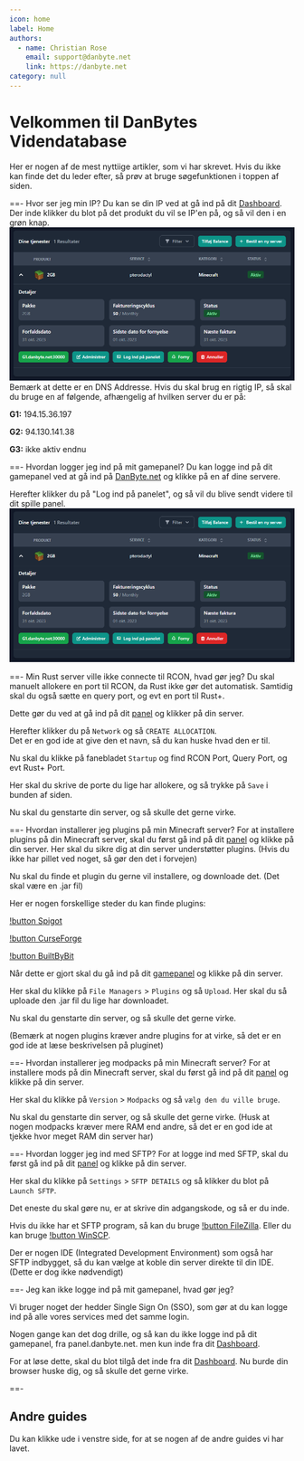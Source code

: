 ```yaml
---
icon: home
label: Home
authors:
  - name: Christian Rose
    email: support@danbyte.net
    link: https://danbyte.net
category: null    
---
```


# Velkommen til DanBytes Videndatabase

Her er nogen af de mest nyttiige artikler, som vi har skrevet. Hvis du ikke kan finde det du leder efter, så prøv at bruge søgefunktionen i toppen af siden.

==- Hvor ser jeg min IP?
Du kan se din IP ved at gå ind på dit [Dashboard](https://danbyte.net/dashboard). 
Der inde klikker du blot på det produkt du vil se IP'en på, og så vil den i en grøn knap.
![IP Address](/img/ip.png)
Bemærk at dette er en DNS Addresse.
Hvis du skal brug en rigtig IP, så skal du bruge en af følgende, afhængelig af hvilken server du er på:

 **G1:** 194.15.36.197

**G2:** 94.130.141.38

**G3:** ikke aktiv endnu

==- Hvordan logger jeg ind på mit gamepanel?
Du kan logge ind på dit gamepanel ved at gå ind på [DanByte.net](https://danbyte.net/dashboard) og klikke på en af dine servere.

Herefter klikker du på "Log ind på panelet", og så vil du blive sendt videre til dit spille panel.
![IP Address](/img/ip.png)

==- Min Rust server ville ikke connecte til RCON, hvad gør jeg?
Du skal manuelt allokere en port til RCON, da Rust ikke gør det automatisk.
Samtidig skal du også sætte en query port, og evt en port til Rust+.

Dette gør du ved at gå ind på dit [panel](https://panel.danbyte.net) og klikker på din server.

Herefter klikker du på `Network` og så `CREATE ALLOCATION`.<br>
Det er en god ide at give den et navn, så du kan huske hvad den er til.

Nu skal du klikke på fanebladet `Startup` og find RCON Port, Query Port, og evt Rust+ Port.

Her skal du skrive de porte du lige har allokere, og så trykke på `Save` i bunden af siden.

Nu skal du genstarte din server, og så skulle det gerne virke.

==- Hvordan installerer jeg plugins på min Minecraft server?
For at installere plugins på din Minecraft server, skal du først gå ind på dit [panel](https://panel.danbyte.net) og klikke på din server.
Her skal du sikre dig at din server understøtter plugins. (Hvis du ikke har pillet ved noget, så gør den det i forvejen)

Nu skal du finde et plugin du gerne vil installere, og downloade det. (Det skal være en .jar fil)

Her er nogen forskellige steder du kan finde plugins:

[!button Spigot](https://www.spigotmc.org/resources/)

[!button CurseForge](https://www.curseforge.com/minecraft/bukkit-plugins)

[!button BuiltByBit](https://builtbybit.com/resources/categories/minecraft-plugins.1/)

Når dette er gjort skal du gå ind på dit [gamepanel](https://panel.danbyte.net) og klikke på din server.

Her skal du klikke på `File Managers` > `Plugins` og så `Upload`. 
Her skal du så uploade den .jar fil du lige har downloadet.

Nu skal du genstarte din server, og så skulle det gerne virke.

(Bemærk at nogen plugins kræver andre plugins for at virke, så det er en god ide at læse beskrivelsen på pluginet)

==- Hvordan installerer jeg modpacks på min Minecraft server?
For at installere mods på din Minecraft server, skal du først gå ind på dit [panel](https://panel.danbyte.net) og klikke på din server.

Her skal du klikke på `Version` > `Modpacks` og så `vælg den du ville bruge`.

Nu skal du genstarte din server, og så skulle det gerne virke.
(Husk at nogen modpacks kræver mere RAM end andre, så det er en god ide at tjekke hvor meget RAM din server har)

==- Hvordan logger jeg ind med SFTP?
For at logge ind med SFTP, skal du først gå ind på dit [panel](https://panel.danbyte.net) og klikke på din server.

Her skal du klikke på `Settings` > `SFTP DETAILS` og så klikker du blot på `Launch SFTP`.

Det eneste du skal gøre nu, er at skrive din adgangskode, og så er du inde.

Hvis du ikke har et SFTP program, så kan du bruge [!button FileZilla](https://filezilla-project.org/). Eller du kan bruge [!button WinSCP](https://winscp.net/eng/download.php).

Der er nogen IDE (Integrated Development Environment) som også har SFTP indbygget, så du kan vælge at koble din server direkte til din IDE. (Dette er dog ikke nødvendigt)

==- Jeg kan ikke logge ind på mit gamepanel, hvad gør jeg?

Vi bruger noget der hedder Single Sign On (SSO), som gør at du kan logge ind på alle vores services med det samme login.

Nogen gange kan det dog drille, og så kan du ikke logge ind på dit gamepanel, fra panel.danbyte.net.
men kun inde fra dit [Dashboard](https://danbyte.net/dashboard).

For at løse dette, skal du blot tilgå det inde fra dit [Dashboard](https://danbyte.net/dashboard). 
Nu burde din browser huske dig, og så skulle det gerne virke.

==- 

## Andre guides

Du kan klikke ude i venstre side, for at se nogen af de andre guides vi har lavet.






